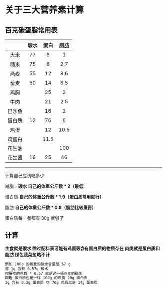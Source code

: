 # 关于三大营养素计算

## 百克碳蛋脂常用表

|        | 碳水 | 蛋白 | 脂肪 |
| :----: | :--: | :--: | :--: |
|  大米  |  77  |  8   |  1   |
|  糙米  |  75  |  8   | 2.7  |
|  燕麦  |  55  |  12  | 8.6  |
|  藜麦  |  60  |  14  | 6.5  |
|  鸡胸  |      |  25  |  2   |
|  牛肉  |      |  21  | 2.5  |
| 巴沙鱼 |      |  16  |  2   |
| 蛋白质 |  12  |  76  |  6   |
|  鸡蛋  |      |  12  | 10.5 |
| 鸡蛋白 |      | 11.5 |      |
| 花生油 |      |      | 100  |
| 花生酱 |  16  |  25  |  46  |

---

计算自己应该吃多少

减脂：**碳水 自己的体重公斤数 * 2（最低）**

蛋白质 **自己的体重公斤数 * 1.9（蛋白质够用就行）**

脂肪 **自己的体重公斤数 * 0.8（脂肪比较重要）**

蛋白质每一餐都有 30g 就够了

## 计算

**主食就是碳水 除过配料表可能有鸡蛋等含有蛋白质的物质存在 肉类就是蛋白质和脂肪 绿色蔬菜忽略不计**

~~~markdown
例如 100g 的燕麦的碳水含量是 57 g
那 1g 含有 0.57g 碳水
你要吃的克数 * 0.57 就是这一顿燕麦的碳水
同理 蛋白质也是一样 100g 的鸡胸 20g 蛋白质
1g 含有 0.2g 蛋白质 吃 70g 鸡胸就是 14g 蛋白质
~~~
